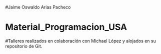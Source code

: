#Jaime Oswaldo Arias Pacheco

# Material_Programacion_USA

#Talleres realizados en colaboración con Michael López y alojados en su repositorio de Git.

